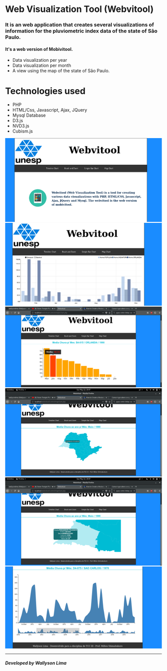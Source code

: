 # Web Visualization Tool (Webvitool)

<h3>It is an web application that creates several visualizations of information for the pluviometric index
data of the state of São Paulo. </h3>
<h4>It's a web version of Mobivitool.</h4>

<ul>
  <li>Data visualization per year</li>
  <li>Data visualization per month</li>
  <li>A view using the map of the state of São Paulo.</li>
</ul>

<h1>Technologies used</h1>

<ul>
  <li>PHP</li>
  <li>HTML/Css, Javascript, Ajax, JQuery</li>
  <li>Mysql Database</li>
  <li>D3.js</li>
  <li>NVD3.js</li>
  <li>Cubism.js</li>
</ul>

![Webvitool main](https://github.com/wallysonlima/webvitool/blob/master/printscreens/webvitool.png)
![MultibarChart](https://github.com/wallysonlima/webvitool/blob/master/printscreens/timeline.png)
![SimpleChart](https://github.com/wallysonlima/webvitool/blob/master/printscreens/simpleChart.png)
![MapChart](https://github.com/wallysonlima/webvitool/blob/master/printscreens/mapChart1.png)
![MapChart2](https://github.com/wallysonlima/webvitool/blob/master/printscreens/mapChart2.png)
![ZoomChart](https://github.com/wallysonlima/webvitool/blob/master/printscreens/brush_zoom.png)

<hr>
<h5>Developed by Wallyson Lima</h5>
